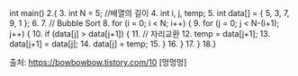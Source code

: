 int main()
2.{
3. int N = 5; //배열의 길이
4. int i, j, temp;
5. int data[] = { 5, 3, 7, 9, 1 };
6.
7. // Bubble Sort
8. for (i = 0; i < N; i++) {
9. for (j = 0; j < N-(i+1); j++) {
10. if (data[j] > data[j+1]) {
11. // 자리교환
12. temp = data[j+1];
13. data[j+1] = data[j];
14. data[j] = temp;
15. }
16. }
17. }
18.}

출처: https://bowbowbow.tistory.com/10 [멍멍멍]
